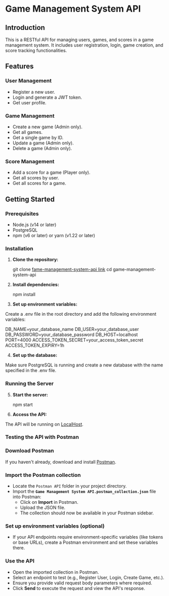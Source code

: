 # Game Management System API

## Introduction

This is a RESTful API for managing users, games, and scores in a game management system. It includes user registration, login, game creation, and score tracking functionalities.

## Features

### User Management

- Register a new user.
- Login and generate a JWT token.
- Get user profile.

### Game Management

- Create a new game (Admin only).
- Get all games.
- Get a single game by ID.
- Update a game (Admin only).
- Delete a game (Admin only).

### Score Management

- Add a score for a game (Player only).
- Get all scores by user.
- Get all scores for a game.

## Getting Started

### Prerequisites

- Node.js (v14 or later)
- PostgreSQL
- npm (v6 or later) or yarn (v1.22 or later)

### Installation

1. **Clone the repository:**

   git clone [fame-management-system-api link](https://github.com/BabitaRawat5396/game-management-system-api)
   cd game-management-system-api
   
3. **Install dependencies:**

   npm install
   
5. **Set up environment variables:**

Create a .env file in the root directory and add the following environment variables:

   DB_NAME=your_database_name
   DB_USER=your_database_user
   DB_PASSWORD=your_database_password
   DB_HOST=localhost
   PORT=4000
   ACCESS_TOKEN_SECRET=your_access_token_secret
   ACCESS_TOKEN_EXPIRY=1h

4. **Set up the database:**

Make sure PostgreSQL is running and create a new database with the name specified in the .env file.

### Running the Server

5. **Start the server:**

   npm start
   
6. **Access the API:**

The API will be running on [LocalHost](http://localhost:4000).

### Testing the API with Postman

### Download Postman

If you haven't already, download and install [Postman](https://www.postman.com/downloads/).

### Import the Postman collection

- Locate the `Postman API` folder in your project directory.
- Import the **`Game Management System API.postman_collection.json`** file into Postman:
  - Click on **Import** in Postman.
  - Upload the JSON file.
  - The collection should now be available in your Postman sidebar.

### Set up environment variables (optional)

- If your API endpoints require environment-specific variables (like tokens or base URLs), create a Postman environment and set these variables there.

### Use the API

- Open the imported collection in Postman.
- Select an endpoint to test (e.g., Register User, Login, Create Game, etc.).
- Ensure you provide valid request body parameters where required.
- Click **Send** to execute the request and view the API's response.
